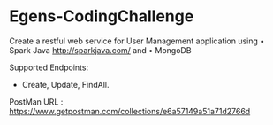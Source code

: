 # Egens-CodingChallenge


Create a restful web service for User Management application using 
•	Spark Java http://sparkjava.com/ and
•	MongoDB

Supported Endpoints:
* Create, Update, FindAll.


PostMan URL :
https://www.getpostman.com/collections/e6a57149a51a71d2766d

